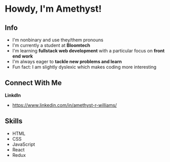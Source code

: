 # Howdy, I'm Amethyst!
## Info
- I'm nonbinary and use they/them pronouns
- I'm currently a student at **Bloomtech**
- I'm learning **fullstack web development** with a particular focus on **front end work**
- I'm always eager to **tackle new problems and learn**
- Fun fact: I am slightly dyslexic which makes coding more interesting

## Connect With Me
**LinkdIn**
- https://www.linkedin.com/in/amethyst-r-williams/

## Skills
- HTML
- CSS
- JavaScript
- React
- Redux